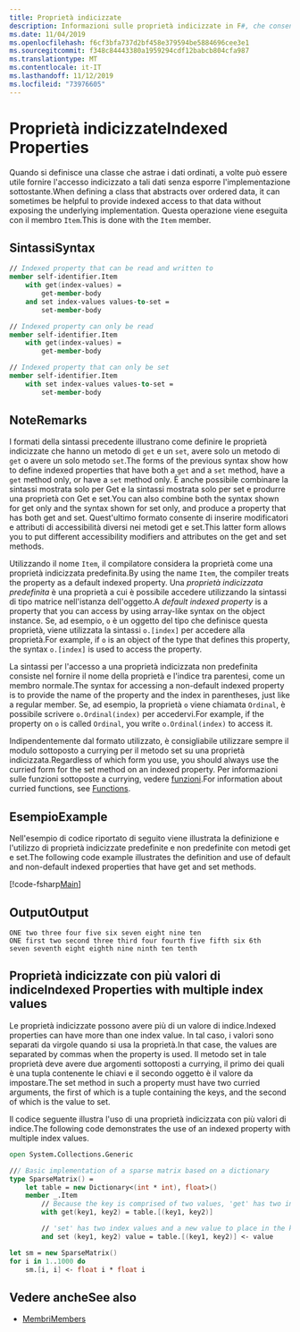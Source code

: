 ```yaml
---
title: Proprietà indicizzate
description: Informazioni sulle proprietà indicizzate in F#, che consentono l'accesso di tipo matrice ai dati ordinati.
ms.date: 11/04/2019
ms.openlocfilehash: f6cf3bfa737d2bf458e379594be5884696cee3e1
ms.sourcegitcommit: f348c84443380a1959294cdf12babcb804cfa987
ms.translationtype: MT
ms.contentlocale: it-IT
ms.lasthandoff: 11/12/2019
ms.locfileid: "73976605"
---
```

# <a name="indexed-properties"></a><span data-ttu-id="ac2fd-103">Proprietà indicizzate</span><span class="sxs-lookup"><span data-stu-id="ac2fd-103">Indexed Properties</span></span>

<span data-ttu-id="ac2fd-104">Quando si definisce una classe che astrae i dati ordinati, a volte può essere utile fornire l'accesso indicizzato a tali dati senza esporre l'implementazione sottostante.</span><span class="sxs-lookup"><span data-stu-id="ac2fd-104">When defining a class that abstracts over ordered data, it can sometimes be helpful to provide indexed access to that data without exposing the underlying implementation.</span></span> <span data-ttu-id="ac2fd-105">Questa operazione viene eseguita con il membro `Item`.</span><span class="sxs-lookup"><span data-stu-id="ac2fd-105">This is done with the `Item` member.</span></span>

## <a name="syntax"></a><span data-ttu-id="ac2fd-106">Sintassi</span><span class="sxs-lookup"><span data-stu-id="ac2fd-106">Syntax</span></span>

```fsharp
// Indexed property that can be read and written to
member self-identifier.Item
    with get(index-values) =
        get-member-body
    and set index-values values-to-set =
        set-member-body

// Indexed property can only be read
member self-identifier.Item
    with get(index-values) =
        get-member-body

// Indexed property that can only be set
member self-identifier.Item
    with set index-values values-to-set =
        set-member-body
```

## <a name="remarks"></a><span data-ttu-id="ac2fd-107">Note</span><span class="sxs-lookup"><span data-stu-id="ac2fd-107">Remarks</span></span>

<span data-ttu-id="ac2fd-108">I formati della sintassi precedente illustrano come definire le proprietà indicizzate che hanno un metodo di `get` e un `set`, avere solo un metodo di `get` o avere un solo metodo `set`.</span><span class="sxs-lookup"><span data-stu-id="ac2fd-108">The forms of the previous syntax show how to define indexed properties that have both a `get` and a `set` method, have a `get` method only, or have a `set` method only.</span></span> <span data-ttu-id="ac2fd-109">È anche possibile combinare la sintassi mostrata solo per Get e la sintassi mostrata solo per set e produrre una proprietà con Get e set.</span><span class="sxs-lookup"><span data-stu-id="ac2fd-109">You can also combine both the syntax shown for get only and the syntax shown for set only, and produce a property that has both get and set.</span></span> <span data-ttu-id="ac2fd-110">Quest'ultimo formato consente di inserire modificatori e attributi di accessibilità diversi nei metodi get e set.</span><span class="sxs-lookup"><span data-stu-id="ac2fd-110">This latter form allows you to put different accessibility modifiers and attributes on the get and set methods.</span></span>

<span data-ttu-id="ac2fd-111">Utilizzando il nome `Item`, il compilatore considera la proprietà come una proprietà indicizzata predefinita.</span><span class="sxs-lookup"><span data-stu-id="ac2fd-111">By using the name `Item`, the compiler treats the property as a default indexed property.</span></span> <span data-ttu-id="ac2fd-112">Una *proprietà indicizzata predefinita* è una proprietà a cui è possibile accedere utilizzando la sintassi di tipo matrice nell'istanza dell'oggetto.</span><span class="sxs-lookup"><span data-stu-id="ac2fd-112">A *default indexed property* is a property that you can access by using array-like syntax on the object instance.</span></span> <span data-ttu-id="ac2fd-113">Se, ad esempio, `o` è un oggetto del tipo che definisce questa proprietà, viene utilizzata la sintassi `o.[index]` per accedere alla proprietà.</span><span class="sxs-lookup"><span data-stu-id="ac2fd-113">For example, if `o` is an object of the type that defines this property, the syntax `o.[index]` is used to access the property.</span></span>

<span data-ttu-id="ac2fd-114">La sintassi per l'accesso a una proprietà indicizzata non predefinita consiste nel fornire il nome della proprietà e l'indice tra parentesi, come un membro normale.</span><span class="sxs-lookup"><span data-stu-id="ac2fd-114">The syntax for accessing a non-default indexed property is to provide the name of the property and the index in parentheses, just like a regular member.</span></span> <span data-ttu-id="ac2fd-115">Se, ad esempio, la proprietà `o` viene chiamata `Ordinal`, è possibile scrivere `o.Ordinal(index)` per accedervi.</span><span class="sxs-lookup"><span data-stu-id="ac2fd-115">For example, if the property on `o` is called `Ordinal`, you write `o.Ordinal(index)` to access it.</span></span>

<span data-ttu-id="ac2fd-116">Indipendentemente dal formato utilizzato, è consigliabile utilizzare sempre il modulo sottoposto a currying per il metodo set su una proprietà indicizzata.</span><span class="sxs-lookup"><span data-stu-id="ac2fd-116">Regardless of which form you use, you should always use the curried form for the set method on an indexed property.</span></span> <span data-ttu-id="ac2fd-117">Per informazioni sulle funzioni sottoposte a currying, vedere [funzioni](../functions/index.md).</span><span class="sxs-lookup"><span data-stu-id="ac2fd-117">For information about curried functions, see [Functions](../functions/index.md).</span></span>

## <a name="example"></a><span data-ttu-id="ac2fd-118">Esempio</span><span class="sxs-lookup"><span data-stu-id="ac2fd-118">Example</span></span>

<span data-ttu-id="ac2fd-119">Nell'esempio di codice riportato di seguito viene illustrata la definizione e l'utilizzo di proprietà indicizzate predefinite e non predefinite con metodi get e set.</span><span class="sxs-lookup"><span data-stu-id="ac2fd-119">The following code example illustrates the definition and use of default and non-default indexed properties that have get and set methods.</span></span>

[!code-fsharp[Main](~/samples/snippets/fsharp/lang-ref-1/snippet3301.fs)]

## <a name="output"></a><span data-ttu-id="ac2fd-120">Output</span><span class="sxs-lookup"><span data-stu-id="ac2fd-120">Output</span></span>

```console
ONE two three four five six seven eight nine ten
ONE first two second three third four fourth five fifth six 6th
seven seventh eight eighth nine ninth ten tenth
```

## <a name="indexed-properties-with-multiple-index-values"></a><span data-ttu-id="ac2fd-121">Proprietà indicizzate con più valori di indice</span><span class="sxs-lookup"><span data-stu-id="ac2fd-121">Indexed Properties with multiple index values</span></span>

<span data-ttu-id="ac2fd-122">Le proprietà indicizzate possono avere più di un valore di indice.</span><span class="sxs-lookup"><span data-stu-id="ac2fd-122">Indexed properties can have more than one index value.</span></span> <span data-ttu-id="ac2fd-123">In tal caso, i valori sono separati da virgole quando si usa la proprietà.</span><span class="sxs-lookup"><span data-stu-id="ac2fd-123">In that case, the values are separated by commas when the property is used.</span></span> <span data-ttu-id="ac2fd-124">Il metodo set in tale proprietà deve avere due argomenti sottoposti a currying, il primo dei quali è una tupla contenente le chiavi e il secondo oggetto è il valore da impostare.</span><span class="sxs-lookup"><span data-stu-id="ac2fd-124">The set method in such a property must have two curried arguments, the first of which is a tuple containing the keys, and the second of which is the value to set.</span></span>

<span data-ttu-id="ac2fd-125">Il codice seguente illustra l'uso di una proprietà indicizzata con più valori di indice.</span><span class="sxs-lookup"><span data-stu-id="ac2fd-125">The following code demonstrates the use of an indexed property with multiple index values.</span></span>

```fsharp
open System.Collections.Generic

/// Basic implementation of a sparse matrix based on a dictionary
type SparseMatrix() =
    let table = new Dictionary<(int * int), float>()
    member _.Item
        // Because the key is comprised of two values, 'get' has two index values
        with get(key1, key2) = table.[(key1, key2)]

        // 'set' has two index values and a new value to place in the key's position
        and set (key1, key2) value = table.[(key1, key2)] <- value

let sm = new SparseMatrix()
for i in 1..1000 do
    sm.[i, i] <- float i * float i
```

## <a name="see-also"></a><span data-ttu-id="ac2fd-126">Vedere anche</span><span class="sxs-lookup"><span data-stu-id="ac2fd-126">See also</span></span>

- [<span data-ttu-id="ac2fd-127">Membri</span><span class="sxs-lookup"><span data-stu-id="ac2fd-127">Members</span></span>](index.md)
